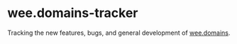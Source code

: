 # wee.domains-tracker
Tracking the new features, bugs, and general development of [wee.domains](https://wee.domains).
